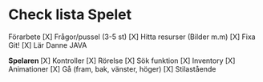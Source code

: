 # Check lista Spelet

Förarbete
[X] Frågor/pussel (3-5 st)
[X] Hitta resurser (Bilder m.m)
[X] Fixa Git!
[X] Lär Danne JAVA

<b> Spelaren </b>
[X] Kontroller
  [X] Rörelse
  [X] Sök funktion
  [X] Inventory
[X] Animationer
  [X] Gå (fram, bak, vänster, höger)
  [X] Stilastående
  
